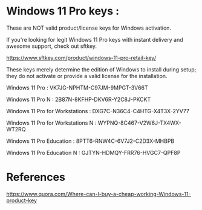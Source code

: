 # Windows 11 Pro keys :

These are NOT valid product/license keys for Windows activation. 

If you're looking for legit Windows 11 Pro keys with instant delivery and awesome support, check out sftkey.

https://www.sftkey.com/product/windows-11-pro-retail-key/

These keys merely determine the edition of Windows to install during setup; they do not activate or provide a valid license for the installation.

Windows 11 Pro	: VK7JG-NPHTM-C97JM-9MPGT-3V66T

Windows 11 Pro N	: 2B87N-8KFHP-DKV6R-Y2C8J-PKCKT

Windows 11 Pro for Workstations	: DXG7C-N36C4-C4HTG-X4T3X-2YV77

Windows 11 Pro for Workstations N	: WYPNQ-8C467-V2W6J-TX4WX-WT2RQ

Windows 11 Pro Education	: 8PTT6-RNW4C-6V7J2-C2D3X-MHBPB

Windows 11 Pro Education N	: GJTYN-HDMQY-FRR76-HVGC7-QPF8P

References
==========

https://www.quora.com/Where-can-I-buy-a-cheap-working-Windows-11-product-key
